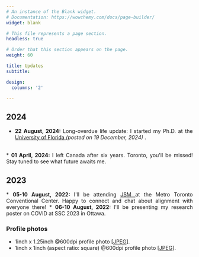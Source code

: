 ```yaml
---
# An instance of the Blank widget.
# Documentation: https://wowchemy.com/docs/page-builder/
widget: blank

# This file represents a page section.
headless: true

# Order that this section appears on the page.
weight: 60

title: Updates
subtitle:

design:
  columns: '2'

---
```


## 2024 

<div style='text-align: justify'>

* <b> 22 August, 2024: </b> Long-overdue life update: I started my Ph.D. at the <a href="https://stat.ufl.edu/" target="_blank"> University of Florida </a> <em> (posted on 19 December, 2024) </em>.
<br/>
* <b> 01 April, 2024: </b> I left Canada after six years. Toronto, you'll be missed! Stay tuned to see what future awaits me.
</div>

## 2023

<div style='text-align: justify'>
* <b> 05-10 August, 2022: </b> I'll be attending <a href="https://ww2.amstat.org/meetings/jsm/2023/" target="_blank"> JSM </a> at the Metro Toronto Conventional Center. Happy to connect and chat about alignment with everyone there!
* <b> 06-10 August, 2022: </b> I'll be presenting my research poster on COVID at SSC 2023 in Ottawa.
</div>


### Profile photos
* 1inch x 1.25inch @600dpi profile photo [[JPEG](/img/abasu-journal-600dpi.jpg)].
* 1inch x 1inch (aspect ratio: square) @600dpi profile photo [[JPEG](/img/profile-square-no-reflection.jpg)].
